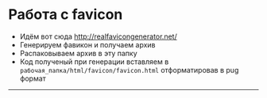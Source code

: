 # Работа с favicon

* Идём вот сюда http://realfavicongenerator.net/
* Генерируем фавикон и получаем архив
* Распаковываем архив в эту папку
* Код полученый при генерации вставляем в `рабочая_папка/html/favicon/favicon.html` отформатировав в pug формат
***
